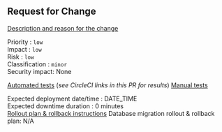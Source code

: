 ## Request for Change

[Description and reason for the change](LINK_TO_REFERENCE_CARD)

Priority : `low` <!-- low/medium/high/urgent -->  
Impact : `low` <!-- low/medium/high -->  
Risk : `low` <!-- low/medium/high -->  
Classification : `minor` <!-- preauthorized/minor/major/emergency -->  
Security impact: None <!-- describe if there is a security impact to this change -->

[Automated tests](../tree/master/test) (_see CircleCI links in this PR for results_)
[Manual tests](LINK_TO_BUG_BASH_CARD) <!-- or Manual tests : N/A -->

Expected deployment date/time : DATE_TIME <!-- YYYY-MM-DD HH:MM AM/PM -->  
Expected downtime duration : 0 minutes  
[Rollout plan & rollback instructions](../tree/master/README.md#release-process)
Database migration rollout & rollback plan: N/A

<!-- Change management policy:  https://docs.google.com/document/d/15Zz9it49fZl8Q4oKL-tL8kXPbnUPfdIUCEdv_x5P4vU/edit#-->
